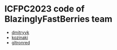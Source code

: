 # ICFPC2023 code of BlazinglyFastBerries team

- [dmitryvk](https://github.com/dmitryvk)
- [kozinaki](https://github.com/kozinaki)
- [gltronred](https://github.com/gltronred)
